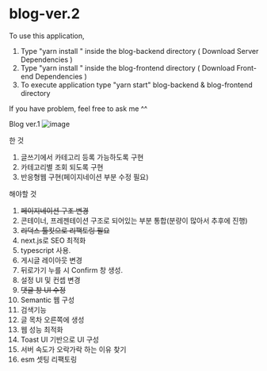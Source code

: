 # blog-ver.2

To use this application,

  1. Type "yarn install " inside the blog-backend directory ( Download Server Dependencies )
  2. Type "yarn install " inside the blog-frontend directory ( Download Front-end Dependencies )
  3. To execute application type "yarn start" blog-backend & blog-frontend directory

If you have problem, feel free to ask me ^^

Blog ver.1
![image](https://user-images.githubusercontent.com/46180611/193032637-43e5bd95-fed3-4ef7-af22-93c3a8e16774.png)


한 것
1. 글쓰기에서 카테고리 등록 가능하도록 구현
2. 카테고리별 조회 되도록 구현
3. 반응형웹 구현(페이지네이션 부분 수정 필요)


해야할 것
1. ~~페이지네이션 구조 변경~~
2. 콘테이너, 프레젠테이션 구조로 되어있는 부분 통합(분량이 많아서 추후에 진행)
3. ~~리덕스 툴킷으로 리팩토링 필요~~
4. next.js로 SEO 최적화
5. typescript 사용.
6. 게시글 레이아웃 변경
7. 뒤로가기 누를 시 Confirm 창 생성.
8. 설정 UI 및 컨셉 변경
9. ~~댓글 창 UI 수정~~
10. Semantic 웹 구성
11. 검색기능
12. 글 목차 오른쪽에 생성
13. 웹 성능 최적화
14. Toast UI 기반으로 UI 구성
15. 서버 속도가 오락가락 하는 이유 찾기
16. esm 셋팅 리팩토링

